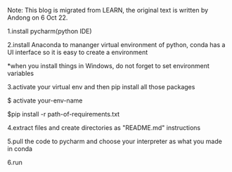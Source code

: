 Note: This blog is migrated from LEARN, the original text is written by Andong on 6 Oct 22.

1.install pycharm(python IDE)

2.install Anaconda to mananger virtual environment of python, conda has a UI interface so it is easy to create a environment 

*when you install things in Windows, do not forget to set environment variables

3.activate your virtual env and then pip install all those packages

$ activate your-env-name

$pip install -r path-of-requirements.txt

4.extract files and create directories as "README.md" instructions 

5.pull the code to pycharm and choose your interpreter as what you made in conda

6.run
